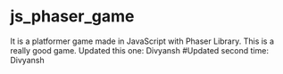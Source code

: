 # js_phaser_game
It is a platformer game made in JavaScript with Phaser Library.
This is a really good game. Updated this one: Divyansh
#Updated second time: Divyansh
